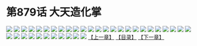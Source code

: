 # 第879话 大天造化掌
![](https://mhpic.xiaomingtaiji.net/comic/D/斗破苍穹/第879话F0_301386/1.jpg-zymk.middle.webp)
![](https://mhpic.xiaomingtaiji.net/comic/D/斗破苍穹/第879话F0_301386/2.jpg-zymk.middle.webp)
![](https://mhpic.xiaomingtaiji.net/comic/D/斗破苍穹/第879话F0_301386/3.jpg-zymk.middle.webp)
![](https://mhpic.xiaomingtaiji.net/comic/D/斗破苍穹/第879话F0_301386/4.jpg-zymk.middle.webp)
![](https://mhpic.xiaomingtaiji.net/comic/D/斗破苍穹/第879话F0_301386/5.jpg-zymk.middle.webp)
![](https://mhpic.xiaomingtaiji.net/comic/D/斗破苍穹/第879话F0_301386/6.jpg-zymk.middle.webp)
![](https://mhpic.xiaomingtaiji.net/comic/D/斗破苍穹/第879话F0_301386/7.jpg-zymk.middle.webp)
![](https://mhpic.xiaomingtaiji.net/comic/D/斗破苍穹/第879话F0_301386/8.jpg-zymk.middle.webp)
![](https://mhpic.xiaomingtaiji.net/comic/D/斗破苍穹/第879话F0_301386/9.jpg-zymk.middle.webp)
![](https://mhpic.xiaomingtaiji.net/comic/D/斗破苍穹/第879话F0_301386/10.jpg-zymk.middle.webp)
![](https://mhpic.xiaomingtaiji.net/comic/D/斗破苍穹/第879话F0_301386/11.jpg-zymk.middle.webp)
![](https://mhpic.xiaomingtaiji.net/comic/D/斗破苍穹/第879话F0_301386/12.jpg-zymk.middle.webp)
![](https://mhpic.xiaomingtaiji.net/comic/D/斗破苍穹/第879话F0_301386/13.jpg-zymk.middle.webp)
![](https://mhpic.xiaomingtaiji.net/comic/D/斗破苍穹/第879话F0_301386/14.jpg-zymk.middle.webp)
![](https://mhpic.xiaomingtaiji.net/comic/D/斗破苍穹/第879话F0_301386/15.jpg-zymk.middle.webp)
![](https://mhpic.xiaomingtaiji.net/comic/D/斗破苍穹/第879话F0_301386/16.jpg-zymk.middle.webp)
![](https://mhpic.xiaomingtaiji.net/comic/D/斗破苍穹/第879话F0_301386/17.jpg-zymk.middle.webp)
![](https://mhpic.xiaomingtaiji.net/comic/D/斗破苍穹/第879话F0_301386/18.jpg-zymk.middle.webp)
![](https://mhpic.xiaomingtaiji.net/comic/D/斗破苍穹/第879话F0_301386/19.jpg-zymk.middle.webp)
![](https://mhpic.xiaomingtaiji.net/comic/D/斗破苍穹/第879话F0_301386/20.jpg-zymk.middle.webp)
![](https://mhpic.xiaomingtaiji.net/comic/D/斗破苍穹/第879话F0_301386/21.jpg-zymk.middle.webp)
![](https://mhpic.xiaomingtaiji.net/comic/D/斗破苍穹/第879话F0_301386/22.jpg-zymk.middle.webp)
![](https://mhpic.xiaomingtaiji.net/comic/D/斗破苍穹/第879话F0_301386/23.jpg-zymk.middle.webp)
![](https://mhpic.xiaomingtaiji.net/comic/D/斗破苍穹/第879话F0_301386/24.jpg-zymk.middle.webp)
![](https://mhpic.xiaomingtaiji.net/comic/D/斗破苍穹/第879话F0_301386/25.jpg-zymk.middle.webp)
![](https://mhpic.xiaomingtaiji.net/comic/D/斗破苍穹/第879话F0_301386/26.jpg-zymk.middle.webp)
![](https://mhpic.xiaomingtaiji.net/comic/D/斗破苍穹/第879话F0_301386/27.jpg-zymk.middle.webp)
![](https://mhpic.xiaomingtaiji.net/comic/D/斗破苍穹/第879话F0_301386/28.jpg-zymk.middle.webp)
![](https://mhpic.xiaomingtaiji.net/comic/D/斗破苍穹/第879话F0_301386/29.jpg-zymk.middle.webp)
![](https://mhpic.xiaomingtaiji.net/comic/D/斗破苍穹/第879话F0_301386/30.jpg-zymk.middle.webp)
![](https://mhpic.xiaomingtaiji.net/comic/D/斗破苍穹/第879话F0_301386/31.jpg-zymk.middle.webp)
![](https://mhpic.xiaomingtaiji.net/comic/D/斗破苍穹/第879话F0_301386/32.jpg-zymk.middle.webp)
![](https://mhpic.xiaomingtaiji.net/comic/D/斗破苍穹/第879话F0_301386/33.jpg-zymk.middle.webp)
![](https://mhpic.xiaomingtaiji.net/comic/D/斗破苍穹/第879话F0_301386/34.jpg-zymk.middle.webp)
![](https://mhpic.xiaomingtaiji.net/comic/D/斗破苍穹/第879话F0_301386/35.jpg-zymk.middle.webp)
![](https://mhpic.xiaomingtaiji.net/comic/D/斗破苍穹/第879话F0_301386/36.jpg-zymk.middle.webp)
[【上一章】](./882.md)
[【目录】](./README.md)
[【下一章】](./884.md)
